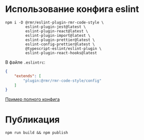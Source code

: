 # Использование конфига eslint
```
npm i -D @rmr/eslint-plugin-rmr-code-style \
         eslint-plugin-jest@latest \
         eslint-plugin-react@latest \
         eslint-plugin-import@latest \
         eslint-plugin-prettier@latest \
         eslint-config-prettier@latest \
         @typescript-eslint/eslint-plugin \
         eslint-plugin-react-hooks@latest 
```

В файле `.eslintrc`:
```json
{
    "extends": [
        "plugin:@rmr/rmr-code-style/config"
    ]
}
```

[Пример полного конфига](https://github.com/RedMadRobot/eslint-plugin-rmr-code-style/blob/master/example/.eslintrc.json)

# Публикация
```shell
npm run build && npm publish
```
